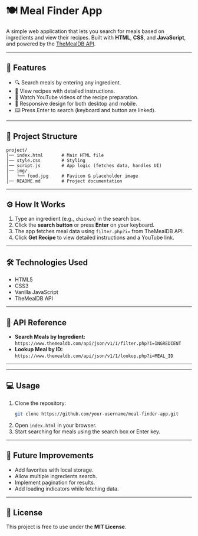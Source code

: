 # 🍽️ Meal Finder App

A simple web application that lets you search for meals based on ingredients and view their recipes. Built with **HTML**, **CSS**, and **JavaScript**, and powered by the [TheMealDB API](https://www.themealdb.com/).

---

## 🚀 Features
- 🔍 Search meals by entering any ingredient.
- 📜 View recipes with detailed instructions.
- 🎥 Watch YouTube videos of the recipe preparation.
- 📱 Responsive design for both desktop and mobile.
- ⌨️ Press Enter to search (keyboard and button are linked).

---

## 📂 Project Structure
```
project/
│── index.html       # Main HTML file
│── style.css        # Styling
│── script.js        # App logic (fetches data, handles UI)
│── img/
│   └── food.jpg     # Favicon & placeholder image
│── README.md        # Project documentation
```

---

## ⚙️ How It Works
1. Type an ingredient (e.g., `chicken`) in the search box.
2. Click the **search button** or press **Enter** on your keyboard.
3. The app fetches meal data using `filter.php?i=` from TheMealDB API.
4. Click **Get Recipe** to view detailed instructions and a YouTube link.

---

## 🛠️ Technologies Used
- HTML5  
- CSS3  
- Vanilla JavaScript  
- TheMealDB API  

---

## 🔑 API Reference
- **Search Meals by Ingredient:**  
  `https://www.themealdb.com/api/json/v1/1/filter.php?i=INGREDIENT`
- **Lookup Meal by ID:**  
  `https://www.themealdb.com/api/json/v1/1/lookup.php?i=MEAL_ID`

---

---

## 💻 Usage
1. Clone the repository:
   ```bash
   git clone https://github.com/your-username/meal-finder-app.git
   ```
2. Open `index.html` in your browser.
3. Start searching for meals using the search box or Enter key.

---

## 📌 Future Improvements
- Add favorites with local storage.  
- Allow multiple ingredients search.  
- Implement pagination for results.  
- Add loading indicators while fetching data.  

---

## 📜 License
This project is free to use under the **MIT License**.
